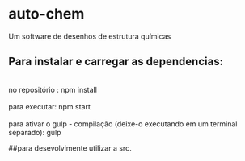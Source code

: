 # auto-chem
Um software de desenhos de estrutura químicas


## Para instalar e carregar as dependencias:
<br> no repositório : npm install <br> 
<br> para executar: npm start <br> 
<br> para ativar o gulp - compilação (deixe-o executando em um terminal separado): gulp


##para desevolvimente utilizar a src. 
